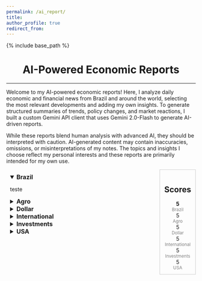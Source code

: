 ```yaml
---
permalink: /ai_report/
title: 
author_profile: true
redirect_from: 
---
```


<style>
    summary {
        font-weight: bold;
        font-size: 16px;'
    }
</style>
<style>
.container {
    display: flex;
    gap: 20px;
    align-items: flex-start;
}
.left-column {
    flex: 5; /* Takes up more space */
    padding: 10px;
}
.right-column {
    flex: 1; /* Takes up less space */
    padding: 10px;
    border: 1px solid #ccc;
}
details {
    margin: 0;
    padding: 0; 
}
</style>

{% include base_path %}

# <center> AI-Powered Economic Reports </center>
- - -

Welcome to my AI-powered economic reports! Here, I analyze daily economic and financial news from Brazil and around the world, selecting the most relevant developments and adding my own insights. To generate structured summaries of trends, policy changes, and market reactions, I built a custom Gemini API client that uses Gemini 2.0-Flash to generate AI-driven reports.

While these reports blend human analysis with advanced AI, they should be interpreted with caution. AI-generated content may contain inaccuracies, omissions, or misinterpretations of my notes. The topics and insights I choose reflect my personal interests and these reports are primarily intended for my own use.


<div class="container">
    <div class="left-column">
        <details open>
            <summary> Brazil </summary>
            <p>teste</p>
        </details>
        <details>
            <summary> Agro </summary>
            <p>teste</p>
        </details>
        <details>
            <summary> Dollar </summary>
            <p>teste</p>
        </details>
        <details>
            <summary> International </summary>
            <p>teste</p>
        </details>
        <details>
            <summary> Investments </summary>
            <p>teste</p>
        </details>
        <details>
            <summary> USA </summary>
            <p>teste</p>
        </details>
    </div>
    <div class="right-column" style="text-align: center;">
        <h2>Scores</h2>
        <b>5</b><span style="display: block; font-size: smaller; color: gray;">Brazil</span>        
        5<span style="display: block; font-size: smaller; color: gray;">Agro</span>        
        5<span style="display: block; font-size: smaller; color: gray;">Dollar</span>        
        5<span style="display: block; font-size: smaller; color: gray;">International</span>        
        5<span style="display: block; font-size: smaller; color: gray;">Investments</span>        
        5<span style="display: block; font-size: smaller; color: gray;">USA</span>
    </div>
</div>

